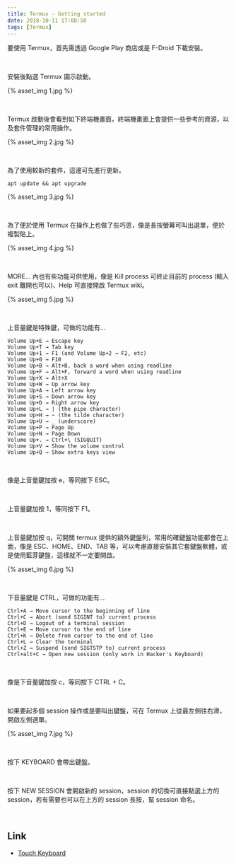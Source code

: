 ```yaml
---
title: Termux - Getting started
date: 2018-10-11 17:08:50
tags: [Termux]
---
```


要使用 Termux，首先需透過 Google Play 商店或是 F-Droid 下載安裝。  

<!-- more -->

</br>


安裝後點選 Termux 圖示啟動。  

{% asset_img 1.jpg %}

</br>


Termux 啟動後會看到如下終端機畫面，終端機畫面上會提供一些參考的資源，以及套件管理的常用操作。  

{% asset_img 2.jpg %}

</br>


為了使用較新的套件，這邊可先進行更新。  

    apt update && apt upgrade

{% asset_img 3.jpg %}

</br>


為了便於使用 Termux 在操作上也做了些巧思，像是長按螢幕可叫出選單，便於複製貼上。

{% asset_img 4.jpg %}

</br>


MORE... 內也有些功能可供使用，像是 Kill process 可終止目前的 process (輸入 exit 離開也可以)、Help 可直接開啟 Termux wiki。  

{% asset_img 5.jpg %}

</br>


上音量鍵是特殊鍵，可做的功能有...  

```
Volume Up+E → Escape key
Volume Up+T → Tab key
Volume Up+1 → F1 (and Volume Up+2 → F2, etc)
Volume Up+0 → F10
Volume Up+B → Alt+B, back a word when using readline
Volume Up+F → Alt+F, forward a word when using readline
Volume Up+X → Alt+X
Volume Up+W → Up arrow key
Volume Up+A → Left arrow key
Volume Up+S → Down arrow key
Volume Up+D → Right arrow key
Volume Up+L → | (the pipe character)
Volume Up+H → ~ (the tilde character)
Volume Up+U → _ (underscore)
Volume Up+P → Page Up
Volume Up+N → Page Down
Volume Up+. → Ctrl+\ (SIGQUIT)
Volume Up+V → Show the volume control
Volume Up+Q → Show extra keys view
```

</br>


像是上音量鍵加按 e，等同按下 ESC。  

</br>


上音量鍵加按 1，等同按下 F1。  

</br>


上音量鍵加按 q，可開關 termux 提供的額外鍵盤列，常用的確鍵盤功能都會在上面，像是 ESC、HOME、END、TAB 等，可以考慮直接安裝其它套鍵盤軟體，或是使用藍芽鍵盤，這樣就不一定要開啟。  

{% asset_img 6.jpg %}

</br>


下音量鍵是 CTRL，可做的功能有...

```
Ctrl+A → Move cursor to the beginning of line
Ctrl+C → Abort (send SIGINT to) current process
Ctrl+D → Logout of a terminal session
Ctrl+E → Move cursor to the end of line
Ctrl+K → Delete from cursor to the end of line
Ctrl+L → Clear the terminal
Ctrl+Z → Suspend (send SIGTSTP to) current process
Ctrl+alt+C → Open new session (only work in Hacker's Keyboard)
```

</br>


像是下音量鍵加按 c，等同按下 CTRL + C。  

</br>


如果要起多個 session 操作或是要叫出鍵盤，可在 Termux 上從最左側往右滑，開啟左側選單。  

{% asset_img 7.jpg %}

</br>


按下 KEYBOARD 會帶出鍵盤。  

</br>


按下 NEW SESSION 會開啟新的 session，session 的切換可直接點選上方的 session，若有需要也可以在上方的 session 長按，幫 session 命名。  

</br>


Link
----
* [Touch Keyboard](https://wiki.termux.com/wiki/Touch_Keyboard)
